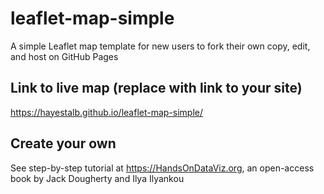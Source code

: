 # leaflet-map-simple
A simple Leaflet map template for new users to fork their own copy, edit, and host on GitHub Pages

## Link to live map (replace with link to your site)
https://hayestalb.github.io/leaflet-map-simple/

## Create your own
See step-by-step tutorial at https://HandsOnDataViz.org, an open-access book by Jack Dougherty and Ilya Ilyankou
